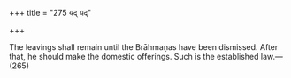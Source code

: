 +++
title = "275 यद् यद्"

+++

The leavings shall remain until the Brāhmaṇas have been dismissed. After that, he should make the domestic offerings. Such is the established law.—(265)